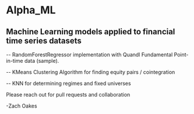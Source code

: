 # Alpha_ML
## Machine Learning models applied to financial time series datasets

 -- RandomForestRegressor implementation with Quandl Fundamental Point-in-time data (sample).
 
 -- KMeans Clustering Algorithm for finding equity pairs / cointegration
 
 -- KNN for determining regimes and fixed universes

Please reach out for pull requests and collaboration

-Zach Oakes
